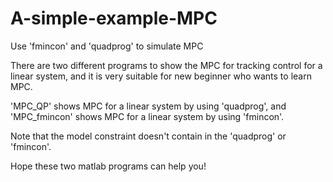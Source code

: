 # A-simple-example-MPC
Use 'fmincon' and 'quadprog' to simulate MPC 

There are two different programs to show the MPC for tracking control for a linear system, and it is very suitable for new beginner who wants to learn MPC.

'MPC_QP' shows MPC for a linear system by using 'quadprog', and 'MPC_fmincon' shows MPC for a linear system by using 'fmincon'.

Note that the model constraint doesn't contain in the 'quadprog' or 'fmincon'.

Hope these two matlab programs can help you! 
